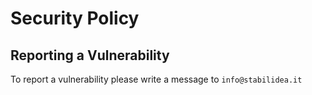 # Security Policy

## Reporting a Vulnerability

To report a vulnerability please write a message to `info@stabilidea.it`
